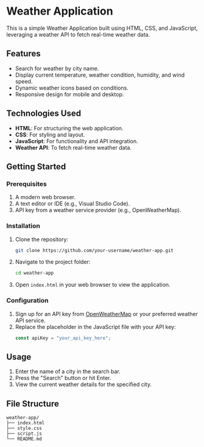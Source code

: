 # Weather Application

This is a simple Weather Application built using HTML, CSS, and JavaScript, leveraging a weather API to fetch real-time weather data.

## Features

- Search for weather by city name.
- Display current temperature, weather condition, humidity, and wind speed.
- Dynamic weather icons based on conditions.
- Responsive design for mobile and desktop.

## Technologies Used

- **HTML**: For structuring the web application.
- **CSS**: For styling and layout.
- **JavaScript**: For functionality and API integration.
- **Weather API**: To fetch real-time weather data.

## Getting Started

### Prerequisites

1. A modern web browser.
2. A text editor or IDE (e.g., Visual Studio Code).
3. API key from a weather service provider (e.g., OpenWeatherMap).

### Installation

1. Clone the repository:
   ```bash
   git clone https://github.com/your-username/weather-app.git
   ```

2. Navigate to the project folder:
   ```bash
   cd weather-app
   ```

3. Open `index.html` in your web browser to view the application.

### Configuration

1. Sign up for an API key from [OpenWeatherMap](https://openweathermap.org/api) or your preferred weather API service.
2. Replace the placeholder in the JavaScript file with your API key:
   ```javascript
   const apiKey = "your_api_key_here";
   ```

## Usage

1. Enter the name of a city in the search bar.
2. Press the "Search" button or hit Enter.
3. View the current weather details for the specified city.

## File Structure

```
weather-app/
├── index.html
├── style.css
├── script.js
└── README.md
```


